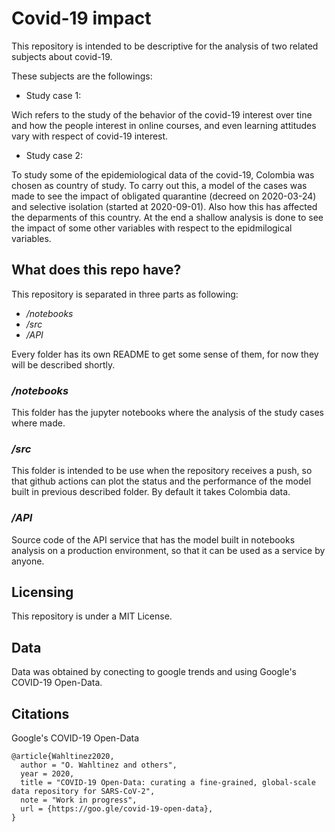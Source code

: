 # Covid-19 impact

This repository is intended to be descriptive for the analysis of two related subjects about covid-19.

These subjects are the followings:
* Study case 1:

Wich refers to the study of the behavior of the covid-19 interest over tine and how the people interest in online courses, and even learning attitudes vary with respect of covid-19 interest.

* Study case 2:

To study some of the epidemiological data of the covid-19, Colombia was chosen as country of study. To carry out this, a model of the cases was made to see the impact of obligated quarantine (decreed on 2020-03-24) and selective isolation (started at 2020-09-01). Also how this has affected the deparments of this country.
At the end a shallow analysis is done to see the impact of some other variables with respect to the epidmilogical variables.


## What does this repo have?

This repository is separated in three parts as following:
* _/notebooks_
* _/src_
* _/API_

Every folder has its own README to get some sense of them, for now they will be described shortly.

### **_/notebooks_**

This folder has the jupyter notebooks where the analysis of the study cases where made.

### **_/src_**

This folder is intended to be use when the repository receives a push, so that github actions can plot the status and the performance of the model built in previous described folder. By default it takes Colombia data.

### **_/API_**

Source code of the API service that has the model built in notebooks analysis on a production environment, so that it can be used as a service by anyone.

## Licensing

This repository is under a MIT License.

## Data

Data was obtained by conecting to google trends and using Google's COVID-19 Open-Data.

## Citations

Google's COVID-19 Open-Data
```
@article{Wahltinez2020,
  author = "O. Wahltinez and others",
  year = 2020,
  title = "COVID-19 Open-Data: curating a fine-grained, global-scale data repository for SARS-CoV-2",
  note = "Work in progress",
  url = {https://goo.gle/covid-19-open-data},
}
```






